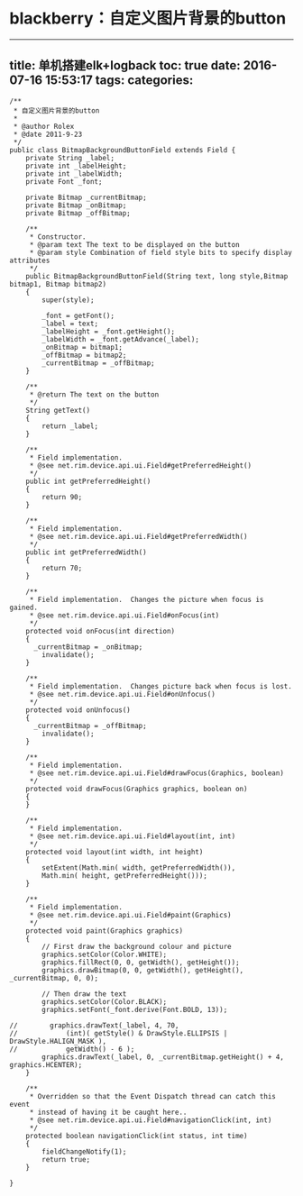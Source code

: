 blackberry：自定义图片背景的button
=
---
title: 单机搭建elk+logback
toc: true
date: 2016-07-16 15:53:17
tags:
categories:
---

	/**
	 * 自定义图片背景的button
	 *
	 * @author Rolex
	 * @date 2011-9-23
	 */
	public class BitmapBackgroundButtonField extends Field {      
	    private String _label;
	    private int _labelHeight;
	    private int _labelWidth;
	    private Font _font;

	    private Bitmap _currentBitmap;
	    private Bitmap _onBitmap;
	    private Bitmap _offBitmap;

	    /**
	     * Constructor.
	     * @param text The text to be displayed on the button
	     * @param style Combination of field style bits to specify display attributes
	     */
	    public BitmapBackgroundButtonField(String text, long style,Bitmap bitmap1, Bitmap bitmap2)
	    {
	        super(style);

	        _font = getFont();
	        _label = text;
	        _labelHeight = _font.getHeight();
	        _labelWidth = _font.getAdvance(_label);
	        _onBitmap = bitmap1;
	        _offBitmap = bitmap2;
	        _currentBitmap = _offBitmap;
	    }

	    /**
	     * @return The text on the button
	     */
	    String getText()
	    {
	        return _label;
	    }

	    /**
	     * Field implementation.
	     * @see net.rim.device.api.ui.Field#getPreferredHeight()
	     */
	    public int getPreferredHeight()
	    {
	        return 90;
	    }

	    /**
	     * Field implementation.
	     * @see net.rim.device.api.ui.Field#getPreferredWidth()
	     */
	    public int getPreferredWidth()
	    {
	        return 70;
	    }

	    /**
	     * Field implementation.  Changes the picture when focus is gained.
	     * @see net.rim.device.api.ui.Field#onFocus(int)
	     */
	    protected void onFocus(int direction)
	    {
	      _currentBitmap = _onBitmap;
	        invalidate();
	    }

	    /**
	     * Field implementation.  Changes picture back when focus is lost.
	     * @see net.rim.device.api.ui.Field#onUnfocus()
	     */
	    protected void onUnfocus()
	    {
	      _currentBitmap = _offBitmap;
	        invalidate();
	    }

	    /**
	     * Field implementation.
	     * @see net.rim.device.api.ui.Field#drawFocus(Graphics, boolean)
	     */
	    protected void drawFocus(Graphics graphics, boolean on)
	    {
	    }

	    /**
	     * Field implementation.
	     * @see net.rim.device.api.ui.Field#layout(int, int)
	     */
	    protected void layout(int width, int height)
	    {
	        setExtent(Math.min( width, getPreferredWidth()),
	        Math.min( height, getPreferredHeight()));
	    }

	    /**
	     * Field implementation.
	     * @see net.rim.device.api.ui.Field#paint(Graphics)
	     */
	    protected void paint(Graphics graphics)
	    {      
	        // First draw the background colour and picture
	        graphics.setColor(Color.WHITE);
	        graphics.fillRect(0, 0, getWidth(), getHeight());
	        graphics.drawBitmap(0, 0, getWidth(), getHeight(), _currentBitmap, 0, 0);

	        // Then draw the text
	        graphics.setColor(Color.BLACK);
	        graphics.setFont(_font.derive(Font.BOLD, 13));

	//        graphics.drawText(_label, 4, 70,
	//            (int)( getStyle() & DrawStyle.ELLIPSIS | DrawStyle.HALIGN_MASK ),
	//            getWidth() - 6 );
	        graphics.drawText(_label, 0, _currentBitmap.getHeight() + 4, graphics.HCENTER);
	    }

	    /**
	     * Overridden so that the Event Dispatch thread can catch this event
	     * instead of having it be caught here..
	     * @see net.rim.device.api.ui.Field#navigationClick(int, int)
	     */
	    protected boolean navigationClick(int status, int time)
	    {
	        fieldChangeNotify(1);
	        return true;
	    }

	}

